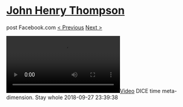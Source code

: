 # [John Henry Thompson](../README.md)
post Facebook.com
[< Previous](2018-09-28-6.md) [Next >](2018-09-27-2.md)

[![](../media/2018-09-27/DICE-time-meta-dimension-Stay-whole.mp4)](../README.md)
DICE time meta-dimension. Stay whole
2018-09-27 23:39:38